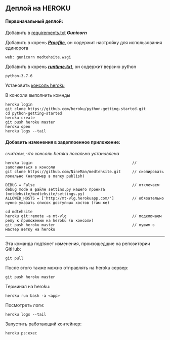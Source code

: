 ## Деплой на HEROKU

#### Первоначальный деплой:

Добавить в [requirements.txt](https://github.com/NineMan/medtehsite/blob/master/requirements.txt) ***Gunicorn***

    
Добавить в корень ***[Procfile](https://github.com/NineMan/medtehsite/blob/master/Procfile)***, он содержит настройку для использования единорога 


    web: gunicorn medtehsite.wsgi
    

Добавить в корень ***[runtime.txt](https://github.com/NineMan/medtehsite/blob/master/runtime.txt)***, он содержит версию python
    
    
    python-3.7.6
    

Установить [консоль heroku](https://devcenter.heroku.com/articles/getting-started-with-python#set-up)

В консоли выполнить комнды

    heroku login
    git clone https://github.com/heroku/python-getting-started.git
    cd python-getting-started
    heroku create
    git push heroku master
    heroku open
    heroku logs --tail


#### Добавить изменения в задеплоенное приложение:

*считаем, что консоль heroku локально установлена*

    heroku login                                            // залогиниться в консоли
    git clone https://github.com/NineMan/medtehsite.git     // скопировать локально (например в папку publish)

    DEBUG = False                                           // отключаем debug mode в файле settins.py нашего проекта (metdehsite/medtehsite/settings.py)
    ALLOWED_HOSTS = ['http://mt-vlg.herokuapp.com/']        // обязательно нужно указать список доступных хостов (там же)

    cd mdtehsite
    heroku git:remote -a mt-vlg                             // подключаем репу к приложению на heroku (в консоли)
    git push heroku master                                  // пушим в мастер ветку на heroku

---

Эта команда подтянет изменения, произошедшие на репозитории GitHub:

    git pull    

После этого также можно отправлять на heroku сервер:
    
    git push heroku master

Терминал на heroku:

    heroku run bash -a <app>

Посмотреть логи:

    heroku logs --tail

Запустить работающий контейнер:
    
    heroku ps:exec
